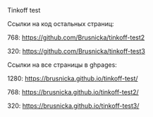 Tinkoff test 

Ссылки на код остальных страниц:

768: https://github.com/Brusnicka/tinkoff-test2

320: https://github.com/Brusnicka/tinkoff-test3

Ссылки на все страницы в ghpages:

1280: https://brusnicka.github.io/tinkoff-test/

768: https://brusnicka.github.io/tinkoff-test2/

320: https://brusnicka.github.io/tinkoff-test3/
